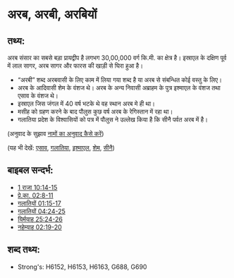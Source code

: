 # अरब, अरबी, अरबियों #

## तथ्य: ##

अरब संसार का सबसे बड़ा प्रायद्वीप है लगभग 30,00,000 वर्ग कि.मी. का क्षेत्र है। इस्राएल के दक्षिण पूर्व में लाल सागर, अरब सागर और फारस की खाड़ी से घिरा हुआ है।

* “अरबी” शब्द अरबवासी के लिए काम में लिया गया शब्द है या अरब से संबन्धित कोई वस्तु के लिए।
* अरब के आदिवासी शेम के वंशज थे। अरब के अन्य निवासी अब्राहम के पुत्र इश्माएल के वंशज तथा एसाव के वंशज थे।
* इस्राएल जिस जंगल में 40 वर्ष भटके थे वह स्थान अरब मे ही था।
* मसीह को ग्रहण करने के बाद पौलुस कुछ वर्ष अरब के रेगिस्तान में रहा था।
* गलातिया प्रदेश के विश्वासियों को पत्र में पौलुस ने उल्लेख किया है कि सीनै पर्वत अरब में है।

(अनुवाद के सुझाव [नामों का अनुवाद कैसे करें](rc://hi/ta/man/translate/translate-names))

(यह भी देखें: [एसाव](../names/esau.md), [गलातिया](../names/galatia.md), [इश्माएल](../names/ishmael.md), [शेम](../names/shem.md), [सीनै](../names/sinai.md))

## बाइबल सन्दर्भ: ##

* [1 राजा 10:14-15](rc://hi/tn/help/1ki/10/14)
* [प्रे.का. 02:8-11](rc://hi/tn/help/act/02/08)
* [गलातियों 01:15-17](rc://hi/tn/help/gal/01/15)
* [गलातियों 04:24-25](rc://hi/tn/help/gal/04/24)
* [यिर्मयाह 25:24-26](rc://hi/tn/help/jer/25/24)
* [नहेम्याह 02:19-20](rc://hi/tn/help/neh/02/19)

## शब्द तथ्य: ##

* Strong's: H6152, H6153, H6163, G688, G690

